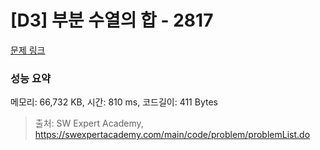 # [D3] 부분 수열의 합 - 2817 

[문제 링크](https://swexpertacademy.com/main/code/problem/problemDetail.do?contestProbId=AV7IzvG6EksDFAXB) 

### 성능 요약

메모리: 66,732 KB, 시간: 810 ms, 코드길이: 411 Bytes



> 출처: SW Expert Academy, https://swexpertacademy.com/main/code/problem/problemList.do